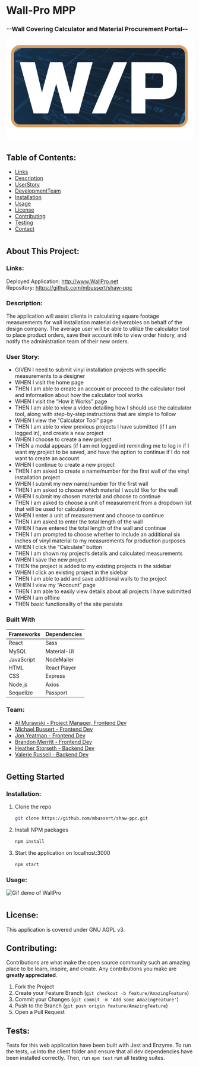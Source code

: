 # Wall-Pro MPP
### --Wall Covering Calculator and Material Procurement Portal--
![shaw-ppc](./client/src/assets/img/wp-logo-bg.png)

## Table of Contents:

- [Links](#links)
- [Description](#description)
- [UserStory](#userstory)
- [DevelopmentTeam](#team)
- [Installation](#installation)
- [Usage](#usage)
- [License](#license)
- [Contributing](#contributing)
- [Testing](#tests)
- [Contact](#contact)

#

## About This Project:

### Links:

Deployed Application: http://www.WallPro.net  
Repository: https://github.com/mbussert/shaw-ppc

### Description:

The application will assist clients in calculating square footage measurements for wall installation material deliverables on behalf of the design company. The average user will be able to utilize the calculator tool to place product orders, save their account info to view order history, and notify the administration team of their new orders.

### User Story:

* GIVEN I need to submit vinyl installation projects with specific measurements to a designer
* WHEN I visit the home page
* THEN I am able to create an account or proceed to the calculator tool and information about how the calculator tool works
* WHEN I visit the “How it Works” page
* THEN I am able to view a video detailing how I should use the calculator tool, along with step-by-step instructions that are simple to follow
* WHEN I view the “Calculator Tool” page
* THEN I am able to view previous projects I have submitted (if I am logged in), and create a new project
* WHEN I choose to create a new project
* THEN a modal appears (if I am not logged in) reminding me to log in if I want my project to be saved, and have the option to continue if I do not want to create an account
* WHEN I continue to create a new project
* THEN I am asked to create a name/number for the first wall of the vinyl installation project
* WHEN I submit my new name/number for the first wall
* THEN I am asked to choose which material I would like for the wall
* WHEN I submit my chosen material and choose to continue
* THEN I am asked to choose a unit of measurement from a dropdown list that will be used for calculations
* WHEN I enter a unit of measurement and choose to continue
* THEN I am asked to enter the total length of the wall
* WHEN I have entered the total length of the wall and continue
* THEN I am prompted to choose whether to include an additional six inches of vinyl material to my measurements for production purposes
* WHEN I click the “Calculate” button
* THEN I am shown my project’s details and calculated measurements
* WHEN I save the new project
* THEN the project is added to my existing projects in the sidebar
* WHEN I click an existing project in the sidebar
* THEN I am able to add and save additional walls to the project
* WHEN I view my “Account” page
* THEN I am able to easily view details about all projects I have submitted
* WHEN I am offline
* THEN basic functionality of the site persists

### Built With

Frameworks | Dependencies
----------- | ------------
React      | Sass
MySQL      | Material-UI
JavaScript | NodeMailer
HTML      | React Player
CSS  | Express
Node.js  | Axios
Sequelize | Passport




### Team:

- [Al Murawski - Project Manager, Frontend Dev](https://github.com/almurawski15)
- [Michael Bussert - Frontend Dev](https://github.com/mbussert)
- [Jon Yeatman - Frontend Dev](https://github.com/Yeatman51)
- [Brandon Merritt - Frontend Dev](https://github.com/CrispyCoder817)
- [Heather Storseth - Backend Dev](https://github.com/hstor3)
- [Valerie Russell - Backend Dev](https://github.com/vruss14)

#

## Getting Started

### Installation:

1. Clone the repo
   ```sh
   git clone https://github.com/mbussert/shaw-ppc.git
   ```
2. Install NPM packages
   ```sh
   npm install
   ```
3. Start the application on localhost:3000
   ```sh
   npm start
   ```

### Usage:

![Gif demo of WallPro](./client/src/assets/img/wallpro_gif.gif)

#


## License:

This application is covered under GNU AGPL v3.

## Contributing:

Contributions are what make the open source community such an amazing place to be learn, inspire, and create. Any contributions you make are **greatly appreciated**.

1. Fork the Project
2. Create your Feature Branch (`git checkout -b feature/AmazingFeature`)
3. Commit your Changes (`git commit -m 'Add some AmazingFeature'`)
4. Push to the Branch (`git push origin feature/AmazingFeature`)
5. Open a Pull Request

## Tests:

Tests for this web application have been built with Jest and Enzyme. To run the tests, ```cd``` into the client folder and ensure that all dev dependencies have been installed correctly. Then, run ```npm test``` run all testing suites.
